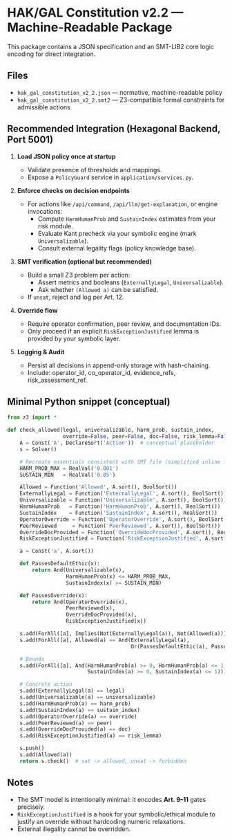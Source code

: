 
# HAK/GAL Constitution v2.2 — Machine-Readable Package

This package contains a JSON specification and an SMT-LIB2 core logic encoding for direct integration.

## Files
- `hak_gal_constitution_v2_2.json` — normative, machine-readable policy
- `hak_gal_constitution_v2_2.smt2` — Z3-compatible formal constraints for admissible actions

## Recommended Integration (Hexagonal Backend, Port 5001)

1. **Load JSON policy once at startup**
   - Validate presence of thresholds and mappings.
   - Expose a `PolicyGuard` service in `application/services.py`.

2. **Enforce checks on decision endpoints**
   - For actions like `/api/command`, `/api/llm/get-explanation`, or engine invocations:
     - Compute `HarmHumanProb` and `SustainIndex` estimates from your risk module.
     - Evaluate Kant precheck via your symbolic engine (mark `Universalizable`).
     - Consult external legality flags (policy knowledge base).

3. **SMT verification (optional but recommended)**
   - Build a small Z3 problem per action:
     - Assert metrics and booleans (`ExternallyLegal`, `Universalizable`).
     - Ask whether `(Allowed a)` can be satisfied.
   - If `unsat`, reject and log per Art. 12.

4. **Override flow**
   - Require operator confirmation, peer review, and documentation IDs.
   - Only proceed if an explicit `RiskExceptionJustified` lemma is provided by your symbolic layer.

5. **Logging & Audit**
   - Persist all decisions in append-only storage with hash-chaining.
   - Include: operator_id, co_operator_id, evidence_refs, risk_assessment_ref.

## Minimal Python snippet (conceptual)

```python
from z3 import *

def check_allowed(legal, universalizable, harm_prob, sustain_index,
                  override=False, peer=False, doc=False, risk_lemma=False):
    A = Const('A', DeclareSort('Action'))  # conceptual placeholder
    s = Solver()

    # Recreate essentials consistent with SMT file (simplified inline form)
    HARM_PROB_MAX = RealVal('0.001')
    SUSTAIN_MIN   = RealVal('0.85')

    Allowed = Function('Allowed', A.sort(), BoolSort())
    ExternallyLegal = Function('ExternallyLegal', A.sort(), BoolSort())
    Universalizable = Function('Universalizable', A.sort(), BoolSort())
    HarmHumanProb   = Function('HarmHumanProb', A.sort(), RealSort())
    SustainIndex    = Function('SustainIndex', A.sort(), RealSort())
    OperatorOverride = Function('OperatorOverride', A.sort(), BoolSort())
    PeerReviewed     = Function('PeerReviewed', A.sort(), BoolSort())
    OverrideDocProvided = Function('OverrideDocProvided', A.sort(), BoolSort())
    RiskExceptionJustified = Function('RiskExceptionJustified', A.sort(), BoolSort())

    a = Const('a', A.sort())

    def PassesDefaultEthic(x):
        return And(Universalizable(x),
                   HarmHumanProb(x) <= HARM_PROB_MAX,
                   SustainIndex(x) >= SUSTAIN_MIN)

    def PassesOverride(x):
        return And(OperatorOverride(x),
                   PeerReviewed(x),
                   OverrideDocProvided(x),
                   RiskExceptionJustified(x))

    s.add(ForAll([a], Implies(Not(ExternallyLegal(a)), Not(Allowed(a)))))
    s.add(ForAll([a], Allowed(a) == And(ExternallyLegal(a),
                                        Or(PassesDefaultEthic(a), PassesOverride(a)))))

    # Bounds
    s.add(ForAll([a], And(HarmHumanProb(a) >= 0, HarmHumanProb(a) <= 1,
                          SustainIndex(a) >= 0, SustainIndex(a) <= 1)))

    # Concrete action
    s.add(ExternallyLegal(a) == legal)
    s.add(Universalizable(a) == universalizable)
    s.add(HarmHumanProb(a) == harm_prob)
    s.add(SustainIndex(a) == sustain_index)
    s.add(OperatorOverride(a) == override)
    s.add(PeerReviewed(a) == peer)
    s.add(OverrideDocProvided(a) == doc)
    s.add(RiskExceptionJustified(a) == risk_lemma)

    s.push()
    s.add(Allowed(a))
    return s.check()  # sat -> allowed, unsat -> forbidden
```

## Notes
- The SMT model is intentionally minimal: it encodes **Art. 9–11** gates precisely.
- `RiskExceptionJustified` is a hook for your symbolic/ethical module to justify an override without hardcoding numeric relaxations.
- External illegality cannot be overridden.
